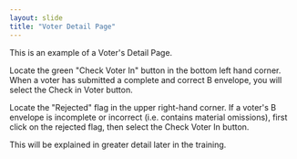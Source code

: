 ```yaml
---
layout: slide
title: "Voter Detail Page"
---
```

This is an example of a Voter's Detail Page.

Locate the green "Check Voter In" button in the bottom left hand corner.  When a voter has submitted a complete and correct B envelope, you will select the Check in Voter button.

Locate the "Rejected" flag in the upper right-hand corner.  If a voter's B envelope is incomplete or incorrect (i.e. contains material omissions), first click on the rejected flag, then select the Check Voter In button.

This will be explained in greater detail later in the training.
